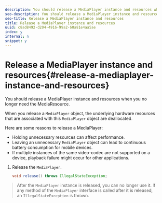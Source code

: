 ```yaml
---
description: You should release a MediaPlayer instance and resources when you no longer need the MediaResource.
seo-description: You should release a MediaPlayer instance and resources when you no longer need the MediaResource.
seo-title: Release a MediaPlayer instance and resources
title: Release a MediaPlayer instance and resources
uuid: c8ad8492-d204-4916-99a2-60a81e4aa5ae
index: y
internal: n
snippet: y
---
```


# Release a MediaPlayer instance and resources{#release-a-mediaplayer-instance-and-resources}

You should release a MediaPlayer instance and resources when you no longer need the MediaResource.

When you release a `MediaPlayer` object, the underlying hardware resources that are associated with this `MediaPlayer` object are deallocated.

Here are some reasons to release a MediaPlayer:

* Holding unnecessary resources can affect performance. 
* Leaving an unnecessary `MediaPlayer` object can lead to continuous battery consumption for mobile devices. 
* If multiple instances of the same video-codec are not supported on a device, playback failure might occur for other applications.

1. Release the `MediaPlayer`.

   ```java
   void release() throws IllegalStateException;
   ```

>After the `MediaPlayer` instance is released, you can no longer use it. If any method of the `MediaPlayer` interface is called after it is released, an `IllegalStateException` is thrown. 
